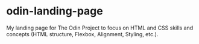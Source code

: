 # odin-landing-page

My landing page for The Odin Project to focus on HTML and CSS skills and concepts (HTML structure, Flexbox, Alignment, Styling, etc.).
